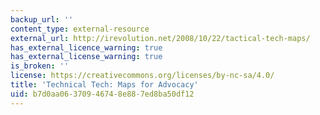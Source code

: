 ```yaml
---
backup_url: ''
content_type: external-resource
external_url: http://irevolution.net/2008/10/22/tactical-tech-maps/
has_external_licence_warning: true
has_external_license_warning: true
is_broken: ''
license: https://creativecommons.org/licenses/by-nc-sa/4.0/
title: 'Technical Tech: Maps for Advocacy'
uid: b7d0aa06-3709-4674-8e88-7ed8ba50df12
---
```

